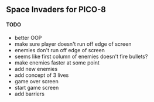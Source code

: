 ## Space Invaders for PICO-8

#### TODO

- better OOP
- make sure player doesn't run off edge of screen
- enemies don't run off edge of screen
- seems like first column of enemies doesn't fire bullets?
- make enemies faster at some point
- add new enemies
- add concept of 3 lives
- game over screen
- start game screen
- add barriers